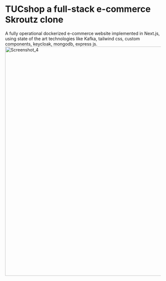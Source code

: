 # TUCshop a full-stack e-commerce Skroutz clone
A fully operational dockerized e-commerce website implemented in Next.js, using state of the art technologies like Kafka, tailwind css, custom components, keycloak, mongodb, express js.
<img width="740" alt="Screenshot_4" src="https://github.com/gsiatras/TUC_e-Shop/assets/94067900/421c928b-951c-4b99-914e-90313fee18be">
